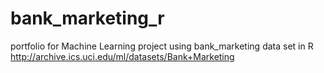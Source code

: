 # bank_marketing_r
portfolio for Machine Learning project using bank_marketing data set in R http://archive.ics.uci.edu/ml/datasets/Bank+Marketing
